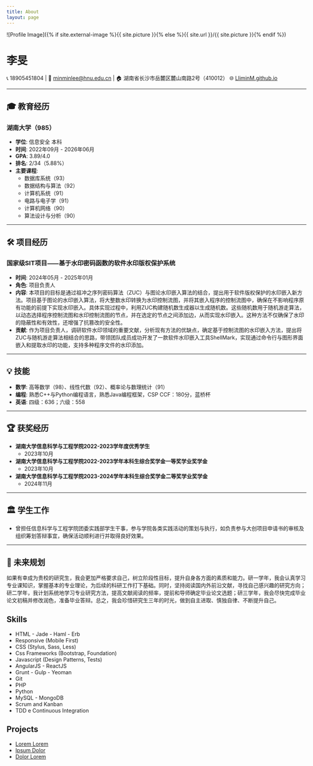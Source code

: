 ```yaml
---
title: About
layout: page
---
```

![Profile Image]({% if site.external-image %}{{ site.picture }}{% else %}{{ site.url }}/{{ site.picture }}{% endif %})

<style> body { max-width: 800px; margin: 0 auto; word-wrap: break-word; } .contact-info, .education, .projects, .skills, .awards, .work, .plans { margin-bottom: 20px; } .section-title { font-size: 1.5em; margin-bottom: 10px; border-bottom: 2px solid #000; padding-bottom: 5px; } .subsection-title { font-size: 1.2em; margin-bottom: 5px; } </style>


# 李旻

📞 18905451804 | 📧 minminlee@hnu.edu.cn | 🏠 湖南省长沙市岳麓区麓山南路2号（410012） 
🌐 [LliminM.github.io](https://LliminM.github.io)

---

## 🎓 教育经历

### 湖南大学（985）
- **学位**: 信息安全 本科
- **时间**: 2022年09月 - 2026年06月
- **GPA**: 3.89/4.0
- **排名**: 2/34（5.88%）
- **主要课程**: 
  - 数据库系统（93）
  - 数据结构与算法（92）
  - 计算机系统（91）
  - 电路与电子学（91）
  - 计算机网络（90）
  - 算法设计与分析（90）

---

## 🛠️ 项目经历

### 国家级SIT项目⸺基于水印密码函数的软件水印版权保护系统
- **时间**: 2024年05月 - 2025年01月
- **角色**: 项目负责人
- **内容**: 
  本项目的目标是通过祖冲之序列密码算法（ZUC）与图论水印嵌入算法的结合，提出用于软件版权保护的水印嵌入新方法。项目基于图论的水印嵌入算法，将大整数水印转换为水印控制流图，并将其嵌入程序的控制流图中，确保在不影响程序原有功能的前提下实现水印嵌入。具体实现过程中，利用ZUC构建随机数生成器以生成随机数。这些随机数用于随机游走算法，以动态选择程序控制流图和水印控制流图的节点，并在选定的节点之间添加边，从而实现水印嵌入。这种方法不仅确保了水印的隐蔽性和有效性，还增强了抗篡改的安全性。
- **贡献**: 
  作为项目负责人，调研软件水印领域的重要文献，分析现有方法的优缺点，确定基于控制流图的水印嵌入方法，提出将ZUC与随机游走算法相结合的思路，带领团队成员成功开发了一款软件水印嵌入工具ShellMark，实现通过命令行与图形界面嵌入和提取水印的功能，支持多种程序文件的水印添加。

---

## 💡 技能

- **数学**: 高等数学（98）、线性代数（92）、概率论与数理统计（91）
- **编程**: 熟悉C++与Python编程语言，熟悉Java编程框架，CSP CCF：180分，蓝桥杯
- **英语**: 四级：636；六级：558

---

## 🏆 获奖经历

- **湖南大学信息科学与工程学院2022-2023学年度优秀学生**
  - 2023年10月
- **湖南大学信息科学与工程学院2022-2023学年本科生综合奖学金一等奖学业奖学金**
  - 2023年10月
- **湖南大学信息科学与工程学院2023-2024学年本科生综合奖学金二等奖学业奖学金**
  - 2024年11月

---

## 🏛️ 学生工作

- 曾担任信息科学与工程学院团委实践部学生干事，参与学院各类实践活动的策划与执行，如负责参与大创项目申请书的审核及组织筹划答辩事宜，确保活动顺利进行并取得良好效果。

---

## 🎯 未来规划

如果有幸成为贵校的研究生，我会更加严格要求自己，树立阶段性目标，提升自身各方面的素质和能力。研一学年，我会认真学习专业课知识，掌握基本的专业理论，为后续的科研工作打下基础。同时，坚持阅读国内外前沿文献，寻找自己感兴趣的研究方向；研二学年，我计划系统地学习专业研究方法，提高文献阅读的频率，提前和导师确定毕业论文选题；研三学年，我会尽快完成毕业论文初稿并修改润色，准备毕业答辩。总之，我会珍惜研究生三年的时光，做到自主进取、慎独自律、不断提升自己。

<h2>Skills</h2>

<ul class="skill-list">
	<li>HTML - Jade - Haml - Erb</li>
	<li>Responsive (Mobile First)</li>
	<li>CSS (Stylus, Sass, Less)</li>
	<li>Css Frameworks (Bootstrap, Foundation)</li>
	<li>Javascript (Design Patterns, Tests)</li>
	<li>AngularJS - ReactJS</li>
	<li>Grunt - Gulp - Yeoman</li>
	<li>Git</li>
	<li>PHP</li>
	<li>Python</li>
	<li>MySQL - MongoDB</li>
	<li>Scrum and Kanban</li>
	<li>TDD e Continuous Integration</li>
</ul>

<h2>Projects</h2>

<ul>
	<li><a href="https://github.com/">Lorem Lorem</a></li>
	<li><a href="https://github.com/">Ipsum Dolor</a></li>
	<li><a href="https://github.com/">Dolor Lorem</a></li>
</ul>
